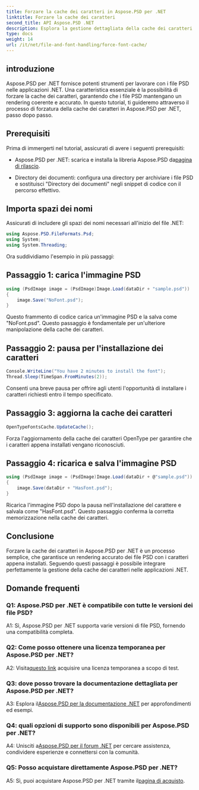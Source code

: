 ```yaml
---
title: Forzare la cache dei caratteri in Aspose.PSD per .NET
linktitle: Forzare la cache dei caratteri
second_title: API Aspose.PSD .NET
description: Esplora la gestione dettagliata della cache dei caratteri in Aspose.PSD per .NET. Garantisci un rendering preciso con questa potente libreria .NET.
type: docs
weight: 14
url: /it/net/file-and-font-handling/force-font-cache/
---
```

## introduzione

Aspose.PSD per .NET fornisce potenti strumenti per lavorare con i file PSD nelle applicazioni .NET. Una caratteristica essenziale è la possibilità di forzare la cache dei caratteri, garantendo che i file PSD mantengano un rendering coerente e accurato. In questo tutorial, ti guideremo attraverso il processo di forzatura della cache dei caratteri in Aspose.PSD per .NET, passo dopo passo.

## Prerequisiti

Prima di immergerti nel tutorial, assicurati di avere i seguenti prerequisiti:

-  Aspose.PSD per .NET: scarica e installa la libreria Aspose.PSD da[pagina di rilascio](https://releases.aspose.com/psd/net/).

- Directory dei documenti: configura una directory per archiviare i file PSD e sostituisci "Directory dei documenti" negli snippet di codice con il percorso effettivo.

## Importa spazi dei nomi

Assicurati di includere gli spazi dei nomi necessari all'inizio del file .NET:

```csharp
using Aspose.PSD.FileFormats.Psd;
using System;
using System.Threading;
```

Ora suddividiamo l'esempio in più passaggi:

## Passaggio 1: carica l'immagine PSD

```csharp
using (PsdImage image = (PsdImage)Image.Load(dataDir + "sample.psd"))
{
    image.Save("NoFont.psd");
}
```

Questo frammento di codice carica un'immagine PSD e la salva come "NoFont.psd". Questo passaggio è fondamentale per un'ulteriore manipolazione della cache dei caratteri.

## Passaggio 2: pausa per l'installazione dei caratteri

```csharp
Console.WriteLine("You have 2 minutes to install the font");
Thread.Sleep(TimeSpan.FromMinutes(2));
```

Consenti una breve pausa per offrire agli utenti l'opportunità di installare i caratteri richiesti entro il tempo specificato.

## Passaggio 3: aggiorna la cache dei caratteri

```csharp
OpenTypeFontsCache.UpdateCache();
```

Forza l'aggiornamento della cache dei caratteri OpenType per garantire che i caratteri appena installati vengano riconosciuti.

## Passaggio 4: ricarica e salva l'immagine PSD

```csharp
using (PsdImage image = (PsdImage)Image.Load(dataDir + @"sample.psd"))
{
    image.Save(dataDir + "HasFont.psd");
}
```

Ricarica l'immagine PSD dopo la pausa nell'installazione del carattere e salvala come "HasFont.psd". Questo passaggio conferma la corretta memorizzazione nella cache dei caratteri.

## Conclusione

Forzare la cache dei caratteri in Aspose.PSD per .NET è un processo semplice, che garantisce un rendering accurato dei file PSD con i caratteri appena installati. Seguendo questi passaggi è possibile integrare perfettamente la gestione della cache dei caratteri nelle applicazioni .NET.

## Domande frequenti

### Q1: Aspose.PSD per .NET è compatibile con tutte le versioni dei file PSD?

A1: Sì, Aspose.PSD per .NET supporta varie versioni di file PSD, fornendo una compatibilità completa.

### Q2: Come posso ottenere una licenza temporanea per Aspose.PSD per .NET?

 A2: Visita[questo link](https://purchase.aspose.com/temporary-license/) acquisire una licenza temporanea a scopo di test.

### Q3: dove posso trovare la documentazione dettagliata per Aspose.PSD per .NET?

 A3: Esplora il[Aspose.PSD per la documentazione .NET](https://reference.aspose.com/psd/net/) per approfondimenti ed esempi.

### Q4: quali opzioni di supporto sono disponibili per Aspose.PSD per .NET?

 A4: Unisciti a[Aspose.PSD per il forum .NET](https://forum.aspose.com/c/psd/34) per cercare assistenza, condividere esperienze e connettersi con la comunità.

### Q5: Posso acquistare direttamente Aspose.PSD per .NET?

 A5: Sì, puoi acquistare Aspose.PSD per .NET tramite il[pagina di acquisto](https://purchase.aspose.com/buy).